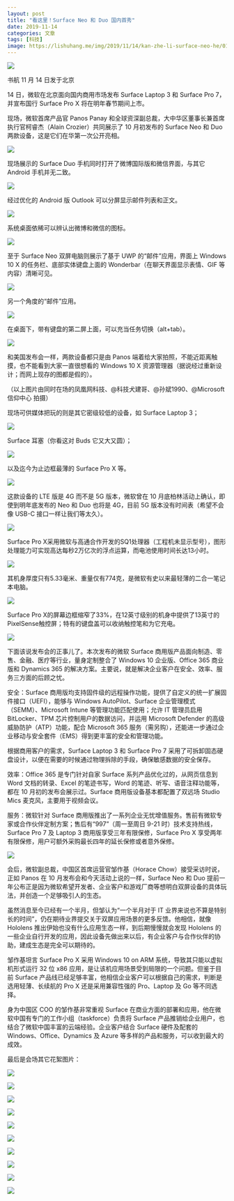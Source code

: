 ```yaml
---
layout: post
title: "看这里！Surface Neo 和 Duo 国内首秀"
date: 2019-11-14
categories: 文章
tags: [科技]
image: https://lishuhang.me/img/2019/11/14/kan-zhe-li-surface-neo-he/01.png
---
```


![](https://lishuhang.me/img/2019/11/14/kan-zhe-li-surface-neo-he/01.png)

书航 11 月 14 日发于北京

14 日，微软在北京面向国内商用市场发布 Surface Laptop 3 和 Surface Pro 7，并宣布国行 Surface Pro X 将在明年春节期间上市。

现场，微软首席产品官 Panos Panay 和全球资深副总裁，大中华区董事长兼首席执行官柯睿杰（Alain Crozier）共同展示了 10 月初发布的 Surface Neo 和 Duo 两款设备，这是它们在华第一次公开亮相。

![](https://lishuhang.me/img/2019/11/14/kan-zhe-li-surface-neo-he/02.png)

现场展示的 Surface Duo 手机同时打开了微博国际版和微信界面，与其它 Android 手机并无二致。

![](https://lishuhang.me/img/2019/11/14/kan-zhe-li-surface-neo-he/03.png)

经过优化的 Android 版 Outlook 可以分屏显示邮件列表和正文。

![](https://lishuhang.me/img/2019/11/14/kan-zhe-li-surface-neo-he/04.png)

系统桌面依稀可以辨认出微博和微信的图标。

![](https://lishuhang.me/img/2019/11/14/kan-zhe-li-surface-neo-he/05.png)

至于 Surface Neo 双屏电脑则展示了基于 UWP 的“邮件”应用，界面上 Windows 10 X 的任务栏、底部实体键盘上面的 Wonderbar（在聊天界面显示表情、GIF 等内容）清晰可见。

![](https://lishuhang.me/img/2019/11/14/kan-zhe-li-surface-neo-he/06.png)

另一个角度的“邮件”应用。

![](https://lishuhang.me/img/2019/11/14/kan-zhe-li-surface-neo-he/07.png)

在桌面下，带有键盘的第二屏上面，可以充当任务切换（alt+tab）。

![](https://lishuhang.me/img/2019/11/14/kan-zhe-li-surface-neo-he/08.png)

和美国发布会一样，两款设备都只是由 Panos 端着给大家拍照，不能近距离触摸，也不能看到大家一直很想看的 Windows 10 X 资源管理器（据说经过重新设计；而网上现存的图都是假的）。

（以上图片由同时在场的凤凰网科技、@科技犬建哥、@孙斌1990、@Microsoft信仰中心 拍摄）

现场可供媒体把玩的则是其它密级较低的设备，如 Surface Laptop 3；

![](https://lishuhang.me/img/2019/11/14/kan-zhe-li-surface-neo-he/09.png)

Surface 耳塞（你看这对 Buds 它又大又圆）；

![](https://lishuhang.me/img/2019/11/14/kan-zhe-li-surface-neo-he/10.png)

以及迄今为止边框最薄的 Surface Pro X 等。

![](https://lishuhang.me/img/2019/11/14/kan-zhe-li-surface-neo-he/11.png)

这款设备的 LTE 版是 4G 而不是 5G 版本，微软曾在 10 月底柏林活动上确认，即使到明年底发布的 Neo 和 Duo 也将是 4G，目前 5G 版本没有时间表（希望不会像 USB-C 接口一样让我们等太久）。

![](https://lishuhang.me/img/2019/11/14/kan-zhe-li-surface-neo-he/12.png)

Surface Pro X采用微软与高通合作开发的SQ1处理器（工程机未显示型号），图形处理能力可实现高达每秒2万亿次的浮点运算，而电池使用时间长达13小时。

![](https://lishuhang.me/img/2019/11/14/kan-zhe-li-surface-neo-he/13.png)

其机身厚度只有5.33毫米、重量仅有774克，是微软有史以来最轻薄的二合一笔记本电脑。

![](https://lishuhang.me/img/2019/11/14/kan-zhe-li-surface-neo-he/14.png)

Surface Pro X的屏幕边框缩窄了33%，在12英寸级别的机身中提供了13英寸的PixelSense触控屏；特有的键盘盖可以收纳触控笔和为它充电。

![](https://lishuhang.me/img/2019/11/14/kan-zhe-li-surface-neo-he/15.png)

下面该说发布会的正事儿了。本次发布的微软 Surface 商用版产品面向制造、零售、金融、医疗等行业，量身定制整合了 Windows 10 企业版、Office 365 商业版和 Dynamics 365 的解决方案。主要说，就是解决企业客户在安全、效率、服务三方面的后顾之忧。

安全：Surface 商用版均支持固件级的远程操作功能，提供了自定义的统一扩展固件接口（UEFI），能够与 Windows AutoPilot、Surface 企业管理模式（SEMM）、Microsoft Intune 等管理功能匹配使用；允许 IT 管理员启用 BitLocker、TPM 芯片控制用户的数据访问，并运用 Microsoft Defender 的高级威胁防护（ATP）功能，配合 Microsoft 365 服务（需另购），还能进一步通过企业移动与安全套件（EMS）得到更丰富的安全和管理功能。

根据商用客户的需求，Surface Laptop 3 和 Surface Pro 7 采用了可拆卸固态硬盘设计，以便在需要的时候通过物理拆除的手段，确保敏感数据的安全保存。

效率：Office 365 是专门针对自家 Surface 系列产品优化过的，从网页信息到 Word 文档的转录、Excel 的笔迹书写，Word 的笔迹、听写、语音注释功能等，都在 10 月初的发布会展示过。Surface 商用版设备基本都配置了双远场 Studio Mics 麦克风，主要用于视频会议。

服务：微软针对 Surface 商用版推出了一系列企业无忧增值服务。售前有微软专家或合作伙伴定制方案；售后有“997”（周一至周日 9-21 时）技术支持热线，Surface Pro 7 及 Laptop 3 商用版享受三年有限保修，Surface Pro X 享受两年有限保修，用户可额外采购最长四年的延长保修或者意外保修。

![](https://lishuhang.me/img/2019/11/14/kan-zhe-li-surface-neo-he/16.png)

会后，微软副总裁，中国区首席运营官邹作基（Horace Chow）接受采访时说，正如 Panos 在 10 月发布会和今天活动上说的一样，Surface Neo 和 Duo 提前一年公布正是因为微软希望开发者、企业客户和游戏厂商等想明白双屏设备的具体玩法，并创造一个足够吸引人的生态。

虽然消息至今已经有一个半月，但邹认为“一个半月对于 IT 业界来说也不算是特别长的时间”，仍在期待业界提交关于双屏应用场景的更多反馈。他相信，就像 Hololens 推出伊始也没有什么应用生态一样，到后期慢慢就会发现 Hololens 的一些企业自行开发的应用，因此设备先做出来以后，有企业客户与合作伙伴的协助，建成生态是完全可以期待的。

邹作基坦言 Surface Pro X 采用 Windows 10 on ARM 系统，导致其只能以虚拟机形式运行 32 位 x86 应用，是让该机应用场景受到局限的一个问题。但鉴于目前 Surface 产品线已经足够丰富，他相信企业客户可以根据自己的需求，判断是选用轻薄、长续航的 Pro X 还是采用兼容性强的 Pro、Laptop 及 Go 等不同选择。

身为中国区 COO 的邹作基非常重视 Surface 在商业方面的部署和应用，他在微软中国有专门的工作小组（taskforce）负责将 Surface 产品推销给企业用户，也结合了微软中国丰富的云端经验。企业客户结合 Surface 硬件及配套的 Windows、Office、Dynamics 及 Azure 等多样的产品和服务，可以收到最大的成效。

最后是会场其它花絮图片：

![](https://lishuhang.me/img/2019/11/14/kan-zhe-li-surface-neo-he/17.png)

![](https://lishuhang.me/img/2019/11/14/kan-zhe-li-surface-neo-he/18.png)

![](https://lishuhang.me/img/2019/11/14/kan-zhe-li-surface-neo-he/19.png)

![](https://lishuhang.me/img/2019/11/14/kan-zhe-li-surface-neo-he/20.png)

![](https://lishuhang.me/img/2019/11/14/kan-zhe-li-surface-neo-he/21.png)

![](https://lishuhang.me/img/2019/11/14/kan-zhe-li-surface-neo-he/22.png)

![](https://lishuhang.me/img/2019/11/14/kan-zhe-li-surface-neo-he/23.png)

![](https://lishuhang.me/img/2019/11/14/kan-zhe-li-surface-neo-he/24.png)

![](https://lishuhang.me/img/2019/11/14/kan-zhe-li-surface-neo-he/25.png)

![](https://lishuhang.me/img/2019/11/14/kan-zhe-li-surface-neo-he/26.png)